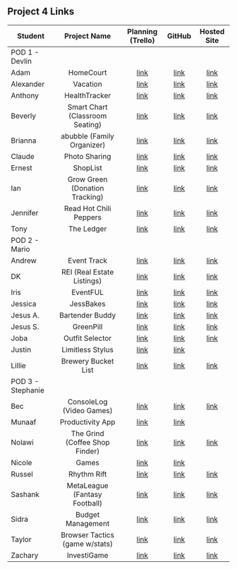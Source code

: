 ## Project 4 Links 

| Student | Project Name | Planning (Trello) | GitHub | Hosted Site |
|---|:---:|:---:|:---:|:---:|
| POD 1 - Devlin |  |  |  |  |
| Adam | HomeCourt | [link](https://trello.com/b/NkmO1Z0Q/homecourt) | [link](https://github.com/adamascencio/HomeCourt) | [link](https://home-court-cap.herokuapp.com/) |
| Alexander | Vacation | [link](https://trello.com/b/SM6tCjC2/vaction-social-app) | [link](https://github.com/ahaines10/vacation-tracker) | [link](https://vacation-tracker14.herokuapp.com/) |
| Anthony | HealthTracker | [link](https://trello.com/b/B7g9bGUa/healthtracker) | [link](https://github.com/abpandanguyen/health-tracker) | [link](https://health-tracker-spa.herokuapp.com/) |
| Beverly | Smart Chart (Classroom Seating) | [link](https://trello.com/b/XCn4DlOC/p4) | [link](https://github.com/bevcook126/smart-chart) | [link](https://smart-chart-seating.herokuapp.com/) |
| Brianna | abubble (Family Organizer) | [link](https://trello.com/b/8udoXGyU/p4-abubble) | [link](https://github.com/heyjudesmom/abubble) | [link](https://abubble-organizer.herokuapp.com/) |
| Claude | Photo Sharing | [link](https://trello.com/b/minM91Ck/project-4) | [link](https://github.com/claudecabalquinto/photography-project-4) | [link](https://sei-photographysocial-cc.herokuapp.com/) |
| Ernest | ShopList | [link](https://trello.com/b/UXO7d20V/p4) | [link](https://github.com/loex345/shoplist) | [link](https://shoplist-621.herokuapp.com/) |
| Ian | Grow Green (Donation Tracking) | [link](https://trello.com/b/7kn991cX/project-4) | [link](https://github.com/ianchan3/Grow-Green) | [link](https://grow-green-p4.herokuapp.com/donations) |
| Jennifer | Read Hot Chili Peppers | [link](https://trello.com/b/WIijFORo/p4-read-hot-chili-peppers) | [link](https://github.com/jenstiza/Read-Hot-Chili-Peppers) | [link](https://read-hot-chili-peppers.herokuapp.com/) |
| Tony | The Ledger | [link](https://trello.com/b/4qVjToFn/p4-the-ledger) | [link](https://github.com/anthonybrockett/the-ledger) | [link](https://the-ledger-6-21-2022.herokuapp.com/) |
| POD 2 - Mario |  |  |  |  |
| Andrew | Event Track | [link](https://trello.com/b/X1FRhnCh/event-track-p4) | [link](https://github.com/Andrewbui389/Event-Track) | [link](https://event-track.herokuapp.com/) |
| DK | REI (Real Estate Listings) | [link](https://trello.com/b/LKxhzxN8/rei-project4) | [link](https://github.com/Dandd6541/RE-listings-) | [link](https://realestatelistings12.herokuapp.com/) |
| Iris | EventFUL | [link](https://trello.com/b/nCG9G5L3/project-4-board) | [link](https://github.com/iris-personal/eventFUL) | [link](https://event-ful-app.herokuapp.com/) |
| Jessica | JessBakes | [link](https://trello.com/b/abK3XcYw/p4) | [link](https://github.com/jessmucklow/jessbakes) | [link](https://jessbakes-jc.herokuapp.com/) |
| Jesus A. | Bartender Buddy | [link](https://trello.com/b/vxanfXtV/unit-4-bartending) | [link](https://github.com/aaguilarvf39/Bartending-Project-4) | [link](https://bartender-cocktails.herokuapp.com/) |
| Jesus S. | GreenPill  | [link](https://trello.com/b/y0SkAvv0/capstone) | [link](https://github.com/jesusi3/green-pill) | [link](https://green-pill.herokuapp.com) |
| Joba | Outfit Selector | [link](https://trello.com/b/96ikdQ4Y/sei-capstone-project) | [link](https://github.com/jobaa11/product-design-app) | [link](https://oja-app.herokuapp.com/) |
| Justin | Limitless Stylus | [link](https://trello.com/b/c5q8qaWG/limitless-stylus) | [link](https://github.com/jmendoza13/limitless-stylus) |  |
| Lillie | Brewery Bucket List | [link](https://trello.com/b/WL8yWqll/brewery-wishlist) | [link](https://github.com/lilliesheely/Brewery-Bucket-List) | [link](https://brewery-bucket-list.herokuapp.com/) |
| POD 3 - Stephanie |  |  |  |  |
| Bec | ConsoleLog (Video Games) | [link](https://trello.com/b/L6LXpNep/project-3-consolelog) | [link](https://github.com/becp12/ConsoleLog) | [link](https://consolelogapp.herokuapp.com/) |
| Munaaf | Productivity App | [link](https://trello.com/b/1s9SPVup/project-4) | [link](https://github.com/mkbozai/iykyk) |  |
| Nolawi | The Grind (Coffee Shop Finder) | [link](https://trello.com/b/Epxd4RfQ/p4-the-grind) | [link](https://github.com/noliw/thegrind) | [link](https://magic-castle.herokuapp.com/) |
| Nicole | Games | [link](https://trello.com/b/abK3XcYw/p4) | [link](https://github.com/coleochieng/unit4project) |  |
| Russel | Rhythm Rift | [link](https://trello.com/b/AEFnAg7X/rhythm-rift) | [link](https://github.com/russellasagna/RhythmRift) | [link](https://rhythmrift.herokuapp.com/) |
| Sashank | MetaLeague (Fantasy Football) | [link](https://trello.com/b/R9Rwy5E4/p4-metaleague) | [link](https://github.com/sashankrayapudi/meta-league) | [link](https://meta-league.herokuapp.com/) |
| Sidra | Budget Management | [link](https://trello.com/b/K5ij29am/budget-management) | [link](https://github.com/SidrAkhtar/budget-management-app) | [link](https://budget-management-app-sakhtar.herokuapp.com/) |
| Taylor | Browser Tactics (game w/stats) | [link](https://trello.com/b/KtRFI80A/browser-tactics) | [link](https://github.com/tnwatts/Browser-Tactics) | [link](https://genre-tactics.herokuapp.com/) |
| Zachary | InvestiGame | [link](https://trello.com/b/jNzRLC5Q/project-4) | [link](https://github.com/zseever/investigame) | [link](https://investigame-p4.herokuapp.com/) |
